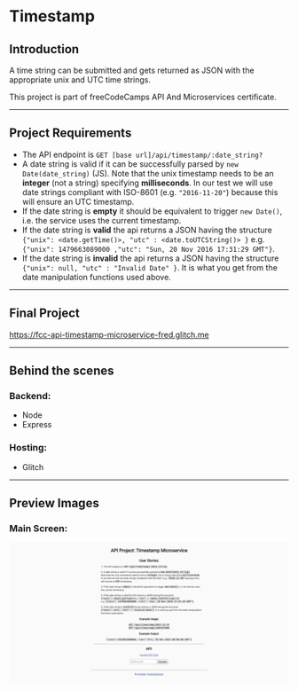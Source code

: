 # Timestamp

## Introduction
A time string can be submitted and gets returned as JSON with the appropriate unix and UTC time strings.

This project is part of freeCodeCamps API And Microservices certificate.

***

## Project Requirements
* The API endpoint is `GET [base url]/api/timestamp/:date_string?`
* A date string is valid if it can be successfully parsed by `new Date(date_string)` (JS). Note that the unix timestamp needs to be an **integer** (not a string) specifying **milliseconds**. In our test we will use date strings compliant with ISO-8601 (e.g. `"2016-11-20"`) because this will ensure an UTC timestamp.
* If the date string is **empty** it should be equivalent to trigger `new Date()`, i.e. the service uses the current timestamp.
* If the date string is **valid** the api returns a JSON having the structure 
`{"unix": <date.getTime()>, "utc" : <date.toUTCString()> }`
e.g. `{"unix": 1479663089000 ,"utc": "Sun, 20 Nov 2016 17:31:29 GMT"}`.
* If the date string is **invalid** the api returns a JSON having the structure `{"unix": null, "utc" : "Invalid Date" }`. It is what you get from the date manipulation functions used above.

***

## Final Project
https://fcc-api-timestamp-microservice-fred.glitch.me

***

## Behind the scenes
### Backend:
* Node
* Express

### Hosting:
* Glitch

***

## Preview Images
### Main Screen:
![Timestamp](readme_images/timestamp.png)
